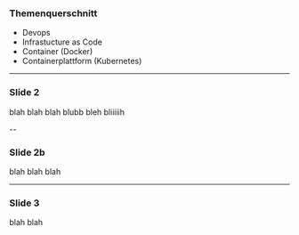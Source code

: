 ### Themenquerschnitt

* Devops
* Infrastucture as Code
* Container (Docker)
* Containerplattform (Kubernetes)

---

### Slide 2

blah blah blah blubb bleh bliiiiih

--

### Slide 2b

blah blah blah 

---

### Slide 3

blah blah 

